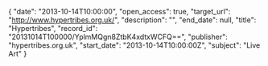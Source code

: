 {
  "date": "2013-10-14T10:00:00", 
  "open_access": true, 
  "target_url": "http://www.hypertribes.org.uk/", 
  "description": "", 
  "end_date": null, 
  "title": "Hypertribes", 
  "record_id": "20131014T100000/YplmMQgn8ZtbK4xdtxWCFQ==", 
  "publisher": "hypertribes.org.uk", 
  "start_date": "2013-10-14T10:00:00Z", 
  "subject": "Live Art"
}

